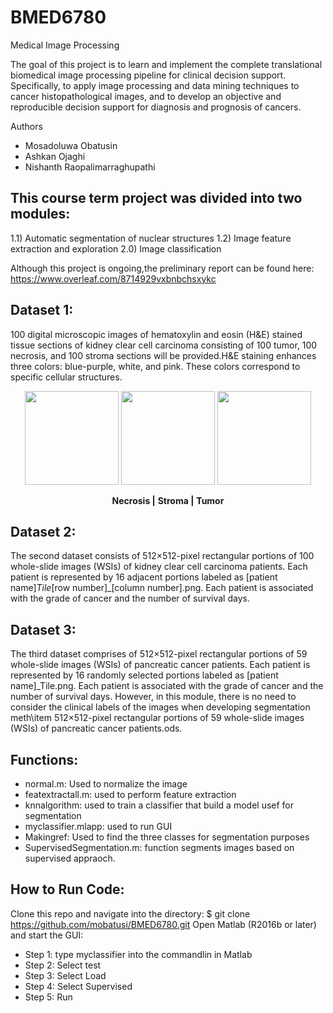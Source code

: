 # BMED6780
Medical Image Processing

The goal of this project is to learn and implement the complete translational biomedical image processing pipeline for clinical decision support. Specifically, to apply image processing and data mining techniques to cancer histopathological images, and to develop an objective and reproducible decision support for diagnosis and prognosis of cancers.

Authors
- Mosadoluwa Obatusin
- Ashkan Ojaghi
- Nishanth Raopalimarraghupathi

## This course term project was divided into two modules: 
1.1) Automatic segmentation of nuclear structures 
1.2) Image feature extraction and exploration 
2.0) Image classification

Although this project is ongoing,the preliminary report can be found here:
https://www.overleaf.com/8714929vxbnbchsxykc

## Dataset 1:
100 digital microscopic images of hematoxylin and eosin (H&E) stained tissue sections of kidney clear cell carcinoma consisting of 100 tumor, 100 necrosis, and 100 stroma sections will be provided.H&E staining enhances three colors:  blue-purple, white, and pink. These colors correspond to specific cellular structures. 
<p align="center">
  <img src="https://cloud.githubusercontent.com/assets/22042303/25307288/53392f36-276c-11e7-86b6-af3809c89f0b.png" width="150"/>
  <img src="https://cloud.githubusercontent.com/assets/22042303/25307290/5889a826-276c-11e7-9c79-8a938e9bf87b.png" width="150"/>  
    <img src="https://cloud.githubusercontent.com/assets/22042303/25307291/5df8f6f4-276c-11e7-903f-b620a82d5fdd.png" width="150"/>  
</p>
<p align="center">
<b>Necrosis |</b>
<b>Stroma   |</b>
<b>Tumor     </b>
</p>

## Dataset 2:
The second dataset consists of 512×512-pixel rectangular portions of 100 whole-slide images (WSIs) of kidney clear cell carcinoma patients. Each patient is represented by 16 adjacent portions labeled as [patient name]_Tile_[row number]_[column number].png. Each patient is associated with the grade of cancer and the number of survival days. 


## Dataset 3:
The third dataset comprises of 512×512-pixel rectangular portions of 59 whole-slide images (WSIs) of pancreatic cancer patients. Each patient is represented by 16 randomly selected portions labeled as [patient name]_Tile.png. Each patient is associated with the grade of cancer and the number of survival days. However, in this module, there is no need to consider the clinical labels of the images when developing segmentation meth\item 512×512-pixel rectangular portions of 59 whole-slide images (WSIs) of pancreatic cancer patients.ods.


## Functions:
 - normal.m: Used to normalize the image
 - featextractall.m: used to perform feature extraction
 - knnalgorithm: used to train a classifier that build a model usef for segmentation
 - myclassifier.mlapp: used to run GUI 
 - Makingref: Used to find the three classes for segmentation purposes
 - SupervisedSegmentation.m: function segments images based on supervised appraoch.
 
## How to Run Code:

Clone this repo and navigate into the directory:
$ git clone https://github.com/mobatusi/BMED6780.git
Open Matlab (R2016b or later) and start the GUI:

-  Step 1: 
type myclassifier into the commandlin in Matlab
-  Step 2: 
Select test
-  Step 3: 
Select Load
-  Step 4: 
Select Supervised
-  Step 5: 
Run
